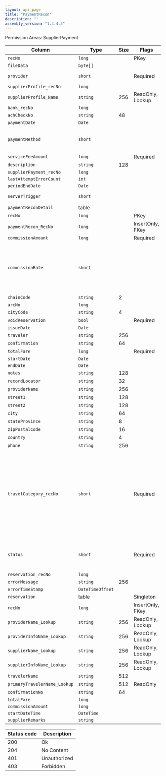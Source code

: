 ```yaml
---
layout: api_page
title: "PaymentRecon"
description: ""
assembly_version: "1.4.4.3"
---
```




Permission Areas: SupplierPayment

| Column | Type | Size | Flags | Table | Description |
| ------ | ---- | ---- | ----- | ----- | ----------- |
| `recNo` | `long` |  | PKey | `paymentRecon` | 
| `fileData` | `byte[]` |  |  | `paymentRecon` | 
| `provider` | `short` |  | Required | `paymentRecon` | Onyx = 1, Paymode = 2
| `supplierProfile_recNo` | `long` |  |  | `paymentRecon` | 
| `supplierProfile_Name` | `string` | 256 | ReadOnly, Lookup | `paymentRecon` | 
| `bank_recNo` | `long` |  |  | `paymentRecon` | 
| `achCheckNo` | `string` | 48 |  | `paymentRecon` | 
| `paymentDate` | `Date` |  |  | `paymentRecon` | 
| `paymentMethod` | `short` |  |  | `paymentRecon` | Cash = 1, Check = 2, EFT = 3, CreditCard = 4, Other = 99
| `serviceFeeAmount` | `long` |  | Required | `paymentRecon` | 
| `description` | `string` | 128 |  | `paymentRecon` | 
| `supplierPayment_recNo` | `long` |  |  | `paymentRecon` | 
| `lastAttemptErrorCount` | `int` |  |  | `paymentRecon` | 
| `periodEndDate` | `Date` |  |  | `paymentRecon` | 
| `serverTrigger` | `short` |  |  | `paymentRecon` | AutoRecon = 1, Finalize = 2
| `paymentReconDetail ` | table |  |  | `paymentRecon` | 
| `recNo` | `long` |  | PKey | `paymentReconDetail` | 
| `paymentRecon_RecNo` | `long` |  | InsertOnly, FKey | `paymentReconDetail` | 
| `commissionAmount` | `long` |  | Required | `paymentReconDetail` | 
| `commissionRate` | `short` |  |  | `paymentReconDetail` | Percentage values have an implied 2 digits after the decimal point. A value of 25% is represented as 2500
| `chainCode` | `string` | 2 |  | `paymentReconDetail` | 
| `arcNo` | `long` |  |  | `paymentReconDetail` | 
| `cityCode` | `string` | 4 |  | `paymentReconDetail` | 
| `voidReservation` | `bool` |  | Required | `paymentReconDetail` | 
| `issueDate` | `Date` |  |  | `paymentReconDetail` | 
| `traveler` | `string` | 256 |  | `paymentReconDetail` | 
| `confirmation` | `string` | 64 |  | `paymentReconDetail` | 
| `totalFare` | `long` |  | Required | `paymentReconDetail` | 
| `startDate` | `Date` |  |  | `paymentReconDetail` | 
| `endDate` | `Date` |  |  | `paymentReconDetail` | 
| `notes` | `string` | 128 |  | `paymentReconDetail` | 
| `recordLocator` | `string` | 32 |  | `paymentReconDetail` | 
| `providerName` | `string` | 256 |  | `paymentReconDetail` | 
| `street1` | `string` | 128 |  | `paymentReconDetail` | 
| `street2` | `string` | 128 |  | `paymentReconDetail` | 
| `city` | `string` | 64 |  | `paymentReconDetail` | 
| `stateProvince` | `string` | 8 |  | `paymentReconDetail` | 
| `zipPostalCode` | `string` | 16 |  | `paymentReconDetail` | 
| `country` | `string` | 4 |  | `paymentReconDetail` | 
| `phone` | `string` | 256 |  | `paymentReconDetail` | 
| `travelCategory_recNo` | `short` |  | Required | `paymentReconDetail` | Air = 1, Hotel = 2, Car = 3, Cruise = 4, Tour = 5, Rail = 6, Transfer = 7, Insurance = 8, ServiceFee = 9, Excursion = 10, ClientVoucher = 11, GiftCertificate = 12, SupplierVoucher = 13, Misc = 99
| `status` | `short` |  | Required | `paymentReconDetail` | Unreconciled = 0, Reconciled = 1, MultiMatches = 2, Duplicate = 3
| `reservation_recNo` | `long` |  |  | `paymentReconDetail` | 
| `errorMessage` | `string` | 256 |  | `paymentReconDetail` | 
| `errorTimeStamp` | `DateTimeOffset` |  |  | `paymentReconDetail` | 
| `reservation ` | table |  | Singleton | `paymentReconDetail` | 
| `recNo` | `long` |  | InsertOnly, FKey | `reservation` | 
| `providerName_Lookup` | `string` | 256 | ReadOnly, Lookup | `reservation` | 
| `providerInfoName_Lookup` | `string` | 256 | ReadOnly, Lookup | `reservation` | 
| `supplierName_Lookup` | `string` | 256 | ReadOnly, Lookup | `reservation` | 
| `supplierInfoName_Lookup` | `string` | 256 | ReadOnly, Lookup | `reservation` | 
| `travelerName` | `string` | 512 |  | `reservation` | 
| `primaryTravelerName_Lookup` | `string` | 512 | ReadOnly | `reservation` | 
| `confirmationNo` | `string` | 64 |  | `reservation` | 
| `totalFare` | `long` |  |  | `reservation` | 
| `commissionAmount` | `long` |  |  | `reservation` | 
| `startDateTime` | `DateTime` |  |  | `reservation` | 
| `supplierRemarks` | `string` |  |  | `reservation` | 

| Status code | Description |
| ----------- | ----------- |
| 200 | Ok |
| 204 | No Content |
| 401 | Unauthorized |
| 403 | Forbidden |


